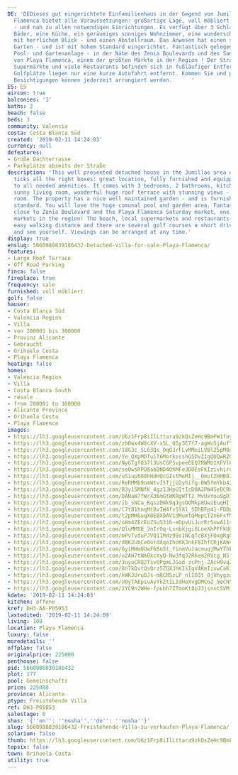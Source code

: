 ```yaml
---
DE: 'DEDieses gut eingerichtete Einfamilienhaus in der Gegend von Jumillas in Playa
  Flamenca bietet alle Voraussetzungen: großartige Lage, voll möbliert und ausgestattet
  - und nah zu allen notwendigen Einrichtungen. Es verfügt über 3 Schlafzimmer, 2
  Bäder, eine Küche, ein geräumiges sonniges Wohnzimmer, eine wunderschöne große Dachterrasse
  mit herrlichem Blick - und einen Abstellraum. Das Anwesen hat einen schönen gepflegten
  Garten - und ist mit hohem Standard eingerichtet. Fantastisch gelegen, mit grosser
  Pool- und Gartenanlage - in der Nähe des Zenia Boulevards und des Samstagsmarkts
  von Playa Flamenca, einem der größten Märkte in der Region ! Der Strand, etliche
  Supermärkte und viele Restaurants befinden sich in fußläufiger Entfernung. Mehrere
  Golfplätze liegen nur eine kurze Autofahrt entfernt. Kommen Sie und prüfen Sie selbst.
  Besichtigungen können jederzeit arrangiert werden.      '
ES: ES
aircon: true
balconies: '1'
baths: 2
beach: false
beds: 3
community: Valencia
costa: Costa Blanca Süd
created: '2019-02-11 14:24:03'
currency: null
defeatures:
- Große Dachterrasse
- Parkplätze abseits der Straße
description: 'This well presented detached house in the Jumillas area of Playa Flamenca
  ticks all the right boxes: great location, fully furnished and equipped - and close
  to all needed amenities. It comes with 3 bedrooms, 2 bathrooms, kitchen, spacious
  sunny living room, wonderful huge roof terrace with stunning views - and some storage
  room. The property has a nice well maintained garden - and is furnished to a high
  standard. You will love the huge comunal pool and garden area. Fantastically located,
  close to Zenia Boulevard and the Playa Flamenca Saturday market, one of the biggest
  markets in the region! The beach, local supermarkets and restaurants are all within
  easy walking distance and there are several golf courses a short drive away. Come
  and see yourself. Viewings can be arranged at any time.'
display: true
enslug: 5660980839186432-Detached-Villa-for-sale-Playa-Flamenca/
features:
- Large Roof Terrace
- Off Road Parking
finca: false
fireplace: true
frequency: sale
furnished: voll möbliert
golf: false
hauser:
- Costa Blanca Süd
- Valencia Region
- Villa
- von 200001 bis 300000
- Provinz Alicante
- Gebraucht
- Orihuela Costa
- Playa Flamenca
heating: false
homes:
- Valencia Region
- Villa
- Costa Blanca South
- resale
- from 200001 to 300000
- Alicante Province
- Orihuela Costa
- Playa Flamenca
images:
- https://lh3.googleusercontent.com/U6z1Frp8iIlLttara9zkQsZeHc9BmFW1feymLne1FnWUuzGHKk6A4mQp7Um839SHVcJcBS4s5eWvAuV7tJ8=w640-rj-e30-l100
- https://lh3.googleusercontent.com/zh0wx4W8cXV-x5L_QSy3E7f7-agWuSjAufYqaGpLkIgmdOLK0_eJWzoIA6N-C0mXIlQ8kyexQLB_WjhkjTM76g=w640-rj-e30-l100
- https://lh3.googleusercontent.com/18GJc_SL63Qs_OqOJrFLvMMoiLVBl25pM8d48Aez1wxIvD3dEn19YHyDGi8ijiuwxfi20GyfKg1FVQUnBb0X=w640-rj-e30-l100
- https://lh3.googleusercontent.com/Ye_QXpMDTuiT6MorkscshG5DvZ1gQUQwR2QSuYm9aJP47xhiqauxpEJdww-0gsFv-UU9N0GcrXJ_IkEnLjg6=w640-rj-e30-l100
- https://lh3.googleusercontent.com/NyGTgfO37l3UsCGP5vpeeEEQ7RWMU1XFVl8iEXxLIxRxp8FykZbEtHs95f_ErJgNEoh61BcceY_v4Qkb7DQE4Q=w640-rj-e30-l100
- https://lh3.googleusercontent.com/se0wsRPO8abBND4OhMFeJDOEsFkIzivhirdq0e90Ln5CLhcb8n39wjJQcSr9xQ7Hfg5zbsw2aIOPXhzpwzWo=w640-rj-e30-l100
- https://lh3.googleusercontent.com/uSiup608hHdHQcGIstMeMIj__0mutZHHB8IRYyomUfKB_7e1RjJBxSWKFp4rtiqEo_jPB3ABeYmxP2zkR8-o=w640-rj-e30-l100
- https://lh3.googleusercontent.com/ReRMMb9omWtvI5TjjU2yhifg-0W5fmYkb42LE-KlT0kpPWmtGdp10Jrq9JM5u6TIvb_6IJ0770DaJKHaYu5d=w640-rj-e30-l100
- https://lh3.googleusercontent.com/B3y15MNfK_4gz1JHpUItIcD0A2PW4SeDCRULD6N21ULf_j9YfdoJhZsiuxUjwpRErAoMGanNZtr2DAT8YbxG=w640-rj-e30-l100
- https://lh3.googleusercontent.com/DANaW7fWrX36mGtWKRgWTT2_MvUxYou9gD7u_AIYEh-hwObwMhuTOLXOaWP16NJ7YQjPzaokp1S1nMSwuAzo=w640-rj-e30-l100
- https://lh3.googleusercontent.com/ib_sNCa_KqszDWk9qJgsDUMkp8UwzEuqHI_xIcZB9f7VECIccqZCX6G2ymg-4xDRfPCFhSpHPeuzlENPkiI=w640-rj-e30-l100
- https://lh3.googleusercontent.com/l7t81hnqMt8vIW4fv5YXl_5DhBFp41-FDDpeDYmAcBVouYRY4x7f5Xehyp4A8EyBy_BbVKz8ChntROkPhsrF=w640-rj-e30-l100
- https://lh3.googleusercontent.com/t2pMHGuqX8EBX9AV1dMumtQMepcT2n6FxfMRMttbwoU2IGY6ebW_Uj6kZuBYTYjGYniGwKJYSm-J6vcds3GW9g=w640-rj-e30-l100
- https://lh3.googleusercontent.com/o8m4ZEcEoZSuS316-eDpvUiJurRr5uwA11sGqdPVvBu6W2IjnUQQW930RlwL_dHNtGa7fXEUEX3kYAuv7Xo=w640-rj-e30-l100
- https://lh3.googleusercontent.com/QluMMXB_3nIrOq-LsnbXjgi6LoeXhPFFkUQiM2C2_FVCWmieKDKLKARWAm4_l-AQhrSkKG6wId3WQrvHHtU=w640-rj-e30-l100
- https://lh3.googleusercontent.com/mPvTvduPJVQ1IMdz99s1NCqTcBXjFOxgRg0NuPYCO4Xj4tsffncx1tgUv2XD0funfViSeHq7rOBLswl5quE=w640-rj-e30-l100
- https://lh3.googleusercontent.com/d8K2ubCeOordAqoIhoKKJnkF8IhfCRjKAW4Nq0qGa3a5nv8TOeRUAphz9U4QEDx98phtP9GvEf-e8gjY3mmkdQ=w640-rj-e30-l100
- https://lh3.googleusercontent.com/6yiMHmOUwF68o5t_YinmVuzacmuqjMwYThPM_33WTMPZPZBtyLE2EHitrthu-EKAgkF7e14mAJk6XTZ3cQ=w640-rj-e30-l100
- https://lh3.googleusercontent.com/u2AH7tNm0kcXyQ-Nw3fqJ2Rkem2RVcg_NSjDE0S62Muhso9Zu3eJ9Cs8JjNR-StB9_eGu7kbcPhpkZ0ZhD8=w640-rj-e30-l100
- https://lh3.googleusercontent.com/3uyoCRQ2TsvOPgmLJGad_zcPnj-ZAcH9vqZBa4FGP51_Kpnw9lt-FeoyeFCFucd5YyT77HY8dDy_XH68ch-M=w640-rj-e30-l100
- https://lh3.googleusercontent.com/8n7kQvtQsQrz5ZGXJhKIsIqV4KmIixwCaKiEB-CNBurs1d9WAhTNa7HMY1WlBWbwG0rCfHWqkwL5_BGHUPJ-Xw=w640-rj-e30-l100
- https://lh3.googleusercontent.com/kWKJUru0Js-mBCM5zLP_nlIO3t_0jUhygzw_sUmSfeV1qwyvz2dmtw-e9K8Y1Cm9T7AefzlGe3WtwNLiKQfM9A=w640-rj-e30-l100
- https://lh3.googleusercontent.com/U0yTAEpsuAyYkZt1LIdHoXvgDMCo2_9eCNSfg6tTB3RifSYtCOfKCIv8gH4kFyg7lHuUTHWyNLMhUtELHeDazQ=w640-rj-e30-l100
- https://lh3.googleusercontent.com/1YC9n2WHe-fpubh7ZTmoKt8pJ3jsnntSVM-oozYPYKrDcus_5urClU35S4KERtxUGFiY_nLmP7M5M5I8nVMqRg=w640-rj-e30-l100
kdate: '2019-02-11 14:24:03'
kitchen: offene
kref: DH3-AA-P05053
lastedited: '2019-02-11 14:24:09'
living: 109
location: Playa Flamenca
luxury: false
moredetails: ''
offplan: false
originalprice: 225000
penthouse: false
pid: 5660980839186432
plot: 177
pool: Gemeinschafts
price: 225000
province: Alicante
ptype: Freistehende Villa
ref: DH3-P05053
salestage: 0
shas: '{''en'': ''nosha'',''de'': ''nosha''}'
slug: 5660980839186432-Freistehende-Villa-zu-verkaufen-Playa-Flamenca/
solarium: false
thumb: https://lh3.googleusercontent.com/U6z1Frp8iIlLttara9zkQsZeHc9BmFW1feymLne1FnWUuzGHKk6A4mQp7Um839SHVcJcBS4s5eWvAuV7tJ8=w400-h240-n-rj-e30-l100
topsix: false
town: Orihuela Costa
utility: true
---
```

